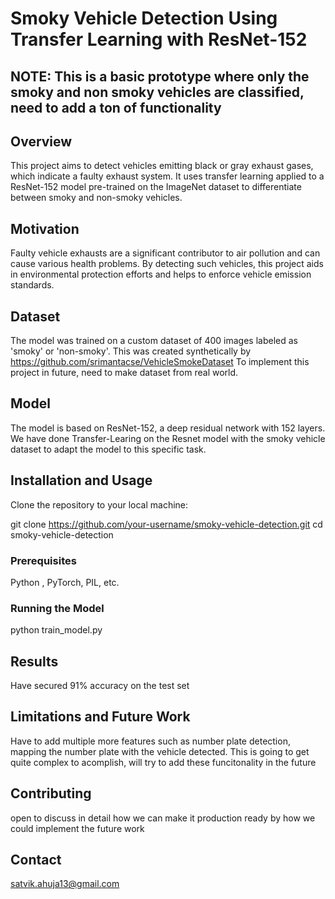 # Smoky Vehicle Detection Using Transfer Learning with ResNet-152

## NOTE: This is a basic prototype where only the smoky and non smoky vehicles are classified, need to add a ton of functionality 

## Overview
This project aims to detect vehicles emitting black or gray exhaust gases, which indicate a faulty exhaust system. It uses transfer learning applied to a ResNet-152 model pre-trained on the ImageNet dataset to differentiate between smoky and non-smoky vehicles.

## Motivation
Faulty vehicle exhausts are a significant contributor to air pollution and can cause various health problems. By detecting such vehicles, this project aids in environmental protection efforts and helps to enforce vehicle emission standards.

## Dataset
The model was trained on a custom dataset of 400 images labeled as 'smoky' or 'non-smoky'. This was created synthetically by https://github.com/srimantacse/VehicleSmokeDataset
To implement this project in future, need to make dataset from real world.

## Model
The model is based on ResNet-152, a deep residual network with 152 layers. We have done Transfer-Learing on the Resnet model with the smoky vehicle dataset to adapt the model to this specific task.

## Installation and Usage

Clone the repository to your local machine:

git clone https://github.com/your-username/smoky-vehicle-detection.git
cd smoky-vehicle-detection

### Prerequisites
Python , PyTorch, PIL, etc.

### Running the Model
python train_model.py

## Results
Have secured 91% accuracy on the test set

## Limitations and Future Work
Have to add multiple more features such as number plate detection, mapping the number plate with the vehicle detected. This is going to get quite complex to acomplish, will try to add these funcitonality in the future

## Contributing
open to discuss in detail how we can make it production ready by how we could implement the future work

## Contact
satvik.ahuja13@gmail.com
